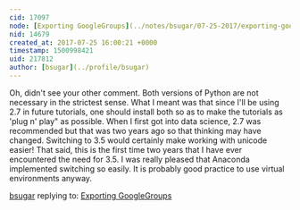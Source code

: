 ```yaml
---
cid: 17097
node: [Exporting GoogleGroups](../notes/bsugar/07-25-2017/exporting-googlegroups)
nid: 14679
created_at: 2017-07-25 16:00:21 +0000
timestamp: 1500998421
uid: 217812
author: [bsugar](../profile/bsugar)
---
```


Oh, didn't see your other comment.  Both versions of Python are not necessary in the strictest sense.  What I meant was that since I'll be using 2.7 in future tutorials, one should install both so as to make the tutorials as 'plug n' play" as possible.  When I first got into data science, 2.7 was recommended but that was two years ago so that thinking may have changed.  Switching to 3.5 would certainly make working with unicode easier!  That said, this is the first time two years that I have ever encountered the need for 3.5.  I was really pleased that Anaconda implemented switching so easily.  It is probably good practice to use virtual environments anyway.

[bsugar](../profile/bsugar) replying to: [Exporting GoogleGroups](../notes/bsugar/07-25-2017/exporting-googlegroups)

